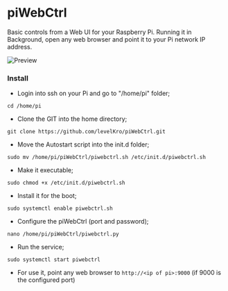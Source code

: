 # piWebCtrl
Basic controls from a Web UI for your Raspberry Pi.
Running it in Background, open any web browser and point it to your Pi network IP address.

![Preview](https://forum.raspberry-pi.fr/uploads/default/original/2X/e/ea170b5d328f9b443c472caf90e83a73b850f691.png)

### Install

* Login into ssh on your Pi and go to "/home/pi" folder;

`cd /home/pi`

* Clone the GIT into the home directory;

`git clone https://github.com/levelKro/piWebCtrl.git`

* Move the Autostart script into the init.d folder;

`sudo mv /home/pi/piWebCtrl/piwebctrl.sh /etc/init.d/piwebctrl.sh`

* Make it executable;

`sudo chmod +x /etc/init.d/piwebctrl.sh`

* Install it for the boot;

`sudo systemctl enable piwebctrl.sh`

* Configure the piWebCtrl (port and password);

`nano /home/pi/piWebCtrl/piwebctrl.py`

* Run the service;

`sudo systemctl start piwebctrl`

* For use it, point any web browser to `http://<ip of pi>:9000` (if 9000 is the configured port)
